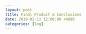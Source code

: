 ```yaml
---
layout: post
title: Final Product & Conclusions 
date: 2019-02-12 12:00:00 +0800
categories: [log]
---
```

